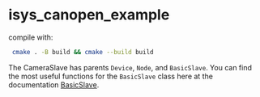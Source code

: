 # isys_canopen_example
compile with:
```bash
 cmake . -B build && cmake --build build
```


The CameraSlave has parents `Device`, `Node`, and `BasicSlave`. You can find the most useful functions for the `BasicSlave` class here at the documentation [BasicSlave](https://lely_industries.gitlab.io/lely-core/doxygen/classlely_1_1canopen_1_1BasicSlave.html).

